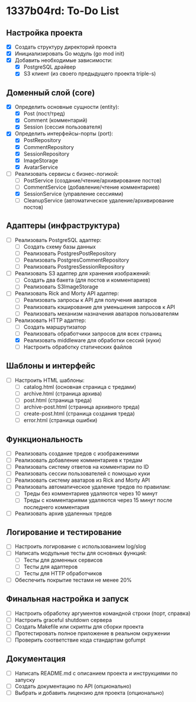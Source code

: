 # 1337b04rd: To-Do List

## Настройка проекта
- [x] Создать структуру директорий проекта
- [x] Инициализировать Go модуль (go mod init)
- [x] Добавить необходимые зависимости:
  - [x] PostgreSQL драйвер
  - [x] S3 клиент (из своего предыдущего проекта triple-s)

## Доменный слой (core)
- [x] Определить основные сущности (entity):
  - [x] Post (пост/тред)
  - [x] Comment (комментарий)
  - [x] Session (сессия пользователя)
- [x] Определить интерфейсы-порты (port):
  - [x] PostRepository
  - [x] CommentRepository
  - [x] SessionRepository
  - [x] ImageStorage
  - [x] AvatarService
- [ ] Реализовать сервисы с бизнес-логикой:
  - [ ] PostService (создание/чтение/архивирование постов)
  - [ ] CommentService (добавление/чтение комментариев)
  - [x] SessionService (управление сессиями)
  - [ ] CleanupService (автоматическое удаление/архивирование постов)

## Адаптеры (инфраструктура)
- [ ] Реализовать PostgreSQL адаптер:
  - [ ] Создать схему базы данных
  - [ ] Реализовать PostgresPostRepository
  - [ ] Реализовать PostgresCommentRepository
  - [ ] Реализовать PostgresSessionRepository
- [ ] Реализовать S3 адаптер для хранения изображений:
  - [ ] Создать два бакета (для постов и комментариев)
  - [ ] Реализовать S3ImageStorage
- [ ] Реализовать Rick and Morty API адаптер:
  - [ ] Реализовать запросы к API для получения аватаров
  - [ ] Реализовать кэширование для уменьшения запросов к API
  - [ ] Реализовать механизм назначения аватаров пользователям
- [ ] Реализовать HTTP адаптер:
  - [ ] Создать маршрутизатор
  - [ ] Реализовать обработчики запросов для всех страниц
  - [x] Реализовать middleware для обработки сессий (куки)
  - [ ] Настроить обработку статических файлов

## Шаблоны и интерфейс
- [ ] Настроить HTML шаблоны:
  - [ ] catalog.html (основная страница с тредами)
  - [ ] archive.html (страница архива)
  - [ ] post.html (страница треда)
  - [ ] archive-post.html (страница архивного треда)
  - [ ] create-post.html (страница создания треда)
  - [ ] error.html (страница ошибки)

## Функциональность
- [ ] Реализовать создание тредов с изображениями
- [ ] Реализовать добавление комментариев к тредам
- [ ] Реализовать систему ответов на комментарии по ID
- [ ] Реализовать сессии пользователей с помощью куки
- [ ] Реализовать систему аватаров из Rick and Morty API
- [ ] Реализовать автоматическое удаление тредов по правилам:
  - [ ] Треды без комментариев удаляются через 10 минут
  - [ ] Треды с комментариями удаляются через 15 минут после последнего комментария
- [ ] Реализовать архив удаленных тредов

## Логирование и тестирование
- [ ] Настроить логирование с использованием log/slog
- [ ] Написать модульные тесты для основных функций:
  - [ ] Тесты для доменных сервисов
  - [ ] Тесты для адаптеров
  - [ ] Тесты для HTTP обработчиков
- [ ] Обеспечить покрытие тестами не менее 20%

## Финальная настройка и запуск
- [ ] Настроить обработку аргументов командной строки (порт, справка)
- [ ] Настроить graceful shutdown сервера
- [ ] Создать Makefile или скрипты для сборки проекта
- [ ] Протестировать полное приложение в реальном окружении
- [ ] Проверить соответствие кода стандартам gofumpt

## Документация
- [ ] Написать README.md с описанием проекта и инструкциями по запуску
- [ ] Создать документацию по API (опционально)
- [ ] Выбрать и добавить лицензию для проекта (опционально)
